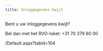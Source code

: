 ```yaml
---
title: Inloggegevens kwijt
---
```


Bent u uw inloggegevens kwijt?

Bel dan met het RVO-loket: +31 70 379 80 00

<Redirect admin='true'>/Default.aspx?tabid=104</Redirect>
